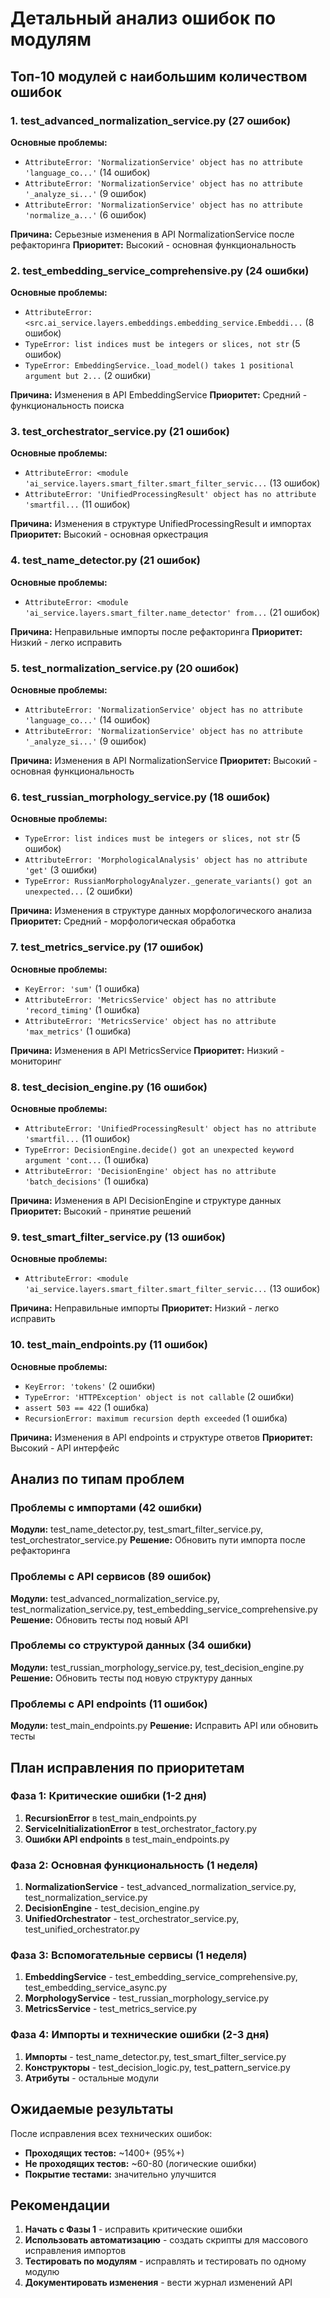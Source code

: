 # Детальный анализ ошибок по модулям

## Топ-10 модулей с наибольшим количеством ошибок

### 1. test_advanced_normalization_service.py (27 ошибок)
**Основные проблемы:**
- `AttributeError: 'NormalizationService' object has no attribute 'language_co...'` (14 ошибок)
- `AttributeError: 'NormalizationService' object has no attribute '_analyze_si...'` (9 ошибок)
- `AttributeError: 'NormalizationService' object has no attribute 'normalize_a...'` (6 ошибок)

**Причина:** Серьезные изменения в API NormalizationService после рефакторинга
**Приоритет:** Высокий - основная функциональность

### 2. test_embedding_service_comprehensive.py (24 ошибки)
**Основные проблемы:**
- `AttributeError: <src.ai_service.layers.embeddings.embedding_service.Embeddi...` (8 ошибок)
- `TypeError: list indices must be integers or slices, not str` (5 ошибок)
- `TypeError: EmbeddingService._load_model() takes 1 positional argument but 2...` (2 ошибки)

**Причина:** Изменения в API EmbeddingService
**Приоритет:** Средний - функциональность поиска

### 3. test_orchestrator_service.py (21 ошибок)
**Основные проблемы:**
- `AttributeError: <module 'ai_service.layers.smart_filter.smart_filter_servic...` (13 ошибок)
- `AttributeError: 'UnifiedProcessingResult' object has no attribute 'smartfil...` (11 ошибок)

**Причина:** Изменения в структуре UnifiedProcessingResult и импортах
**Приоритет:** Высокий - основная оркестрация

### 4. test_name_detector.py (21 ошибок)
**Основные проблемы:**
- `AttributeError: <module 'ai_service.layers.smart_filter.name_detector' from...` (21 ошибок)

**Причина:** Неправильные импорты после рефакторинга
**Приоритет:** Низкий - легко исправить

### 5. test_normalization_service.py (20 ошибок)
**Основные проблемы:**
- `AttributeError: 'NormalizationService' object has no attribute 'language_co...'` (14 ошибок)
- `AttributeError: 'NormalizationService' object has no attribute '_analyze_si...'` (9 ошибок)

**Причина:** Изменения в API NormalizationService
**Приоритет:** Высокий - основная функциональность

### 6. test_russian_morphology_service.py (18 ошибок)
**Основные проблемы:**
- `TypeError: list indices must be integers or slices, not str` (5 ошибок)
- `AttributeError: 'MorphologicalAnalysis' object has no attribute 'get'` (3 ошибки)
- `TypeError: RussianMorphologyAnalyzer._generate_variants() got an unexpected...` (2 ошибки)

**Причина:** Изменения в структуре данных морфологического анализа
**Приоритет:** Средний - морфологическая обработка

### 7. test_metrics_service.py (17 ошибок)
**Основные проблемы:**
- `KeyError: 'sum'` (1 ошибка)
- `AttributeError: 'MetricsService' object has no attribute 'record_timing'` (1 ошибка)
- `AttributeError: 'MetricsService' object has no attribute 'max_metrics'` (1 ошибка)

**Причина:** Изменения в API MetricsService
**Приоритет:** Низкий - мониторинг

### 8. test_decision_engine.py (16 ошибок)
**Основные проблемы:**
- `AttributeError: 'UnifiedProcessingResult' object has no attribute 'smartfil...` (11 ошибок)
- `TypeError: DecisionEngine.decide() got an unexpected keyword argument 'cont...` (1 ошибка)
- `AttributeError: 'DecisionEngine' object has no attribute 'batch_decisions'` (1 ошибка)

**Причина:** Изменения в API DecisionEngine и структуре данных
**Приоритет:** Высокий - принятие решений

### 9. test_smart_filter_service.py (13 ошибок)
**Основные проблемы:**
- `AttributeError: <module 'ai_service.layers.smart_filter.smart_filter_servic...` (13 ошибок)

**Причина:** Неправильные импорты
**Приоритет:** Низкий - легко исправить

### 10. test_main_endpoints.py (11 ошибок)
**Основные проблемы:**
- `KeyError: 'tokens'` (2 ошибки)
- `TypeError: 'HTTPException' object is not callable` (2 ошибки)
- `assert 503 == 422` (1 ошибка)
- `RecursionError: maximum recursion depth exceeded` (1 ошибка)

**Причина:** Изменения в API endpoints и структуре ответов
**Приоритет:** Высокий - API интерфейс

## Анализ по типам проблем

### Проблемы с импортами (42 ошибки)
**Модули:** test_name_detector.py, test_smart_filter_service.py, test_orchestrator_service.py
**Решение:** Обновить пути импорта после рефакторинга

### Проблемы с API сервисов (89 ошибок)
**Модули:** test_advanced_normalization_service.py, test_normalization_service.py, test_embedding_service_comprehensive.py
**Решение:** Обновить тесты под новый API

### Проблемы со структурой данных (34 ошибки)
**Модули:** test_russian_morphology_service.py, test_decision_engine.py
**Решение:** Обновить тесты под новую структуру данных

### Проблемы с API endpoints (11 ошибок)
**Модули:** test_main_endpoints.py
**Решение:** Исправить API или обновить тесты

## План исправления по приоритетам

### Фаза 1: Критические ошибки (1-2 дня)
1. **RecursionError** в test_main_endpoints.py
2. **ServiceInitializationError** в test_orchestrator_factory.py
3. **Ошибки API endpoints** в test_main_endpoints.py

### Фаза 2: Основная функциональность (1 неделя)
1. **NormalizationService** - test_advanced_normalization_service.py, test_normalization_service.py
2. **DecisionEngine** - test_decision_engine.py
3. **UnifiedOrchestrator** - test_orchestrator_service.py, test_unified_orchestrator.py

### Фаза 3: Вспомогательные сервисы (1 неделя)
1. **EmbeddingService** - test_embedding_service_comprehensive.py, test_embedding_service_async.py
2. **MorphologyService** - test_russian_morphology_service.py
3. **MetricsService** - test_metrics_service.py

### Фаза 4: Импорты и технические ошибки (2-3 дня)
1. **Импорты** - test_name_detector.py, test_smart_filter_service.py
2. **Конструкторы** - test_decision_logic.py, test_pattern_service.py
3. **Атрибуты** - остальные модули

## Ожидаемые результаты

После исправления всех технических ошибок:
- **Проходящих тестов:** ~1400+ (95%+)
- **Не проходящих тестов:** ~60-80 (логические ошибки)
- **Покрытие тестами:** значительно улучшится

## Рекомендации

1. **Начать с Фазы 1** - исправить критические ошибки
2. **Использовать автоматизацию** - создать скрипты для массового исправления импортов
3. **Тестировать по модулям** - исправлять и тестировать по одному модулю
4. **Документировать изменения** - вести журнал изменений API
